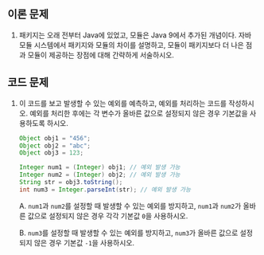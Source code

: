 ## 이론 문제
1. 패키지는 오래 전부터 Java에 있었고, 모듈은 Java 9에서 추가된 개념이다. 자바 모듈 시스템에서 패키지와 모듈의 차이를 설명하고, 모듈이 패키지보다 더 나은 점과 모듈이 제공하는 장점에 대해 간략하게 서술하시오.

   


## 코드 문제
1. 이 코드를 보고 발생할 수 있는 예외를 예측하고, 예외를 처리하는 코드를 작성하시오. 예외를 처리한 후에는 각 변수가 올바른 값으로 설정되지 않은 경우 기본값을 사용하도록 하시오.
    
    ```java
    Object obj1 = "456";
    Object obj2 = "abc";
    Object obj3 = 123;
    
    Integer num1 = (Integer) obj1; // 예외 발생 가능
    Integer num2 = (Integer) obj2; // 예외 발생 가능
    String str = obj3.toString();
    int num3 = Integer.parseInt(str); // 예외 발생 가능
    ```
    
    A. `num1`과 `num2`를 설정할 때 발생할 수 있는 예외를 방지하고, `num1`과 `num2`가 올바른 값으로 설정되지 않은 경우 각각 기본값 `0`을 사용하시오.
    
    B. `num3`를 설정할 때 발생할 수 있는 예외를 방지하고, `num3`가 올바른 값으로 설정되지 않은 경우 기본값 `-1`을 사용하시오.
